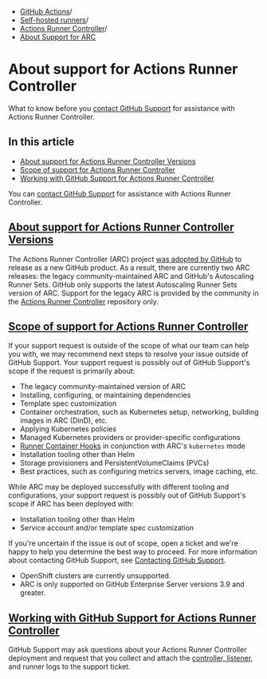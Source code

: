   * [GitHub Actions](https://docs.github.com/en/actions "GitHub Actions")/
  * [Self-hosted runners](https://docs.github.com/en/actions/hosting-your-own-runners "Self-hosted runners")/
  * [Actions Runner Controller](https://docs.github.com/en/actions/hosting-your-own-runners/managing-self-hosted-runners-with-actions-runner-controller "Actions Runner Controller")/
  * [About Support for ARC](https://docs.github.com/en/actions/hosting-your-own-runners/managing-self-hosted-runners-with-actions-runner-controller/about-support-for-actions-runner-controller "About Support for ARC")


# About support for Actions Runner Controller
What to know before you [contact GitHub Support](https://docs.github.com/en/actions/hosting-your-own-runners/managing-self-hosted-runners-with-actions-runner-controller/support/contacting-github-support) for assistance with Actions Runner Controller.
## In this article
  * [About support for Actions Runner Controller Versions](https://docs.github.com/en/actions/hosting-your-own-runners/managing-self-hosted-runners-with-actions-runner-controller/about-support-for-actions-runner-controller#about-support-for-actions-runner-controller-versions)
  * [Scope of support for Actions Runner Controller](https://docs.github.com/en/actions/hosting-your-own-runners/managing-self-hosted-runners-with-actions-runner-controller/about-support-for-actions-runner-controller#scope-of-support-for-actions-runner-controller)
  * [Working with GitHub Support for Actions Runner Controller](https://docs.github.com/en/actions/hosting-your-own-runners/managing-self-hosted-runners-with-actions-runner-controller/about-support-for-actions-runner-controller#working-with-github-support-for-actions-runner-controller)


You can [contact GitHub Support](https://docs.github.com/en/support/contacting-github-support) for assistance with Actions Runner Controller.
## [About support for Actions Runner Controller Versions](https://docs.github.com/en/actions/hosting-your-own-runners/managing-self-hosted-runners-with-actions-runner-controller/about-support-for-actions-runner-controller#about-support-for-actions-runner-controller-versions)
The Actions Runner Controller (ARC) project [was adopted by GitHub](https://github.com/actions/actions-runner-controller/discussions/2072) to release as a new GitHub product. As a result, there are currently two ARC releases: the legacy community-maintained ARC and GitHub's Autoscaling Runner Sets.
GitHub only supports the latest Autoscaling Runner Sets version of ARC. Support for the legacy ARC is provided by the community in the [Actions Runner Controller](https://github.com/actions/actions-runner-controller) repository only.
## [Scope of support for Actions Runner Controller](https://docs.github.com/en/actions/hosting-your-own-runners/managing-self-hosted-runners-with-actions-runner-controller/about-support-for-actions-runner-controller#scope-of-support-for-actions-runner-controller)
If your support request is outside of the scope of what our team can help you with, we may recommend next steps to resolve your issue outside of GitHub Support. Your support request is possibly out of GitHub Support's scope if the request is primarily about:
  * The legacy community-maintained version of ARC
  * Installing, configuring, or maintaining dependencies
  * Template spec customization
  * Container orchestration, such as Kubernetes setup, networking, building images in ARC (DinD), etc.
  * Applying Kubernetes policies
  * Managed Kubernetes providers or provider-specific configurations
  * [Runner Container Hooks](https://github.com/actions/runner-container-hooks) in conjunction with ARC's `kubernetes` mode
  * Installation tooling other than Helm
  * Storage provisioners and PersistentVolumeClaims (PVCs)
  * Best practices, such as configuring metrics servers, image caching, etc.


While ARC may be deployed successfully with different tooling and configurations, your support request is possibly out of GitHub Support's scope if ARC has been deployed with:
  * Installation tooling other than Helm
  * Service account and/or template spec customization


If you're uncertain if the issue is out of scope, open a ticket and we're happy to help you determine the best way to proceed.
For more information about contacting GitHub Support, see [Contacting GitHub Support](https://docs.github.com/en/support/contacting-github-support).
  * OpenShift clusters are currently unsupported.
  * ARC is only supported on GitHub Enterprise Server versions 3.9 and greater.


## [Working with GitHub Support for Actions Runner Controller](https://docs.github.com/en/actions/hosting-your-own-runners/managing-self-hosted-runners-with-actions-runner-controller/about-support-for-actions-runner-controller#working-with-github-support-for-actions-runner-controller)
GitHub Support may ask questions about your Actions Runner Controller deployment and request that you collect and attach the [controller, listener](https://docs.github.com/en/actions/hosting-your-own-runners/managing-self-hosted-runners-with-actions-runner-controller/troubleshooting-actions-runner-controller-errors#checking-the-logs-of-the-controller-and-runner-set-listener), and runner logs to the support ticket.
